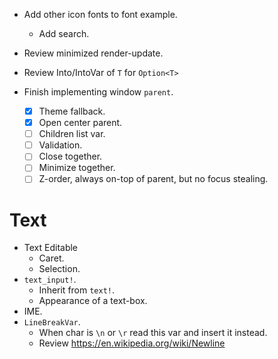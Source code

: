 * Add other icon fonts to font example.
    - Add search.
* Review minimized render-update.
* Review Into/IntoVar of `T` for `Option<T>`

* Finish implementing window `parent`.
    - [x] Theme fallback.
    - [x] Open center parent.
    - [ ] Children list var.
    - [ ] Validation.
    - [ ] Close together.
    - [ ] Minimize together.
    - [ ] Z-order, always on-top of parent, but no focus stealing.

# Text

* Text Editable
    - Caret.
    - Selection.
* `text_input!`.
    - Inherit from `text!`.
    - Appearance of a text-box.
* IME.
* `LineBreakVar`.
    - When char is `\n` or `\r` read this var and insert it instead. 
    - Review https://en.wikipedia.org/wiki/Newline
